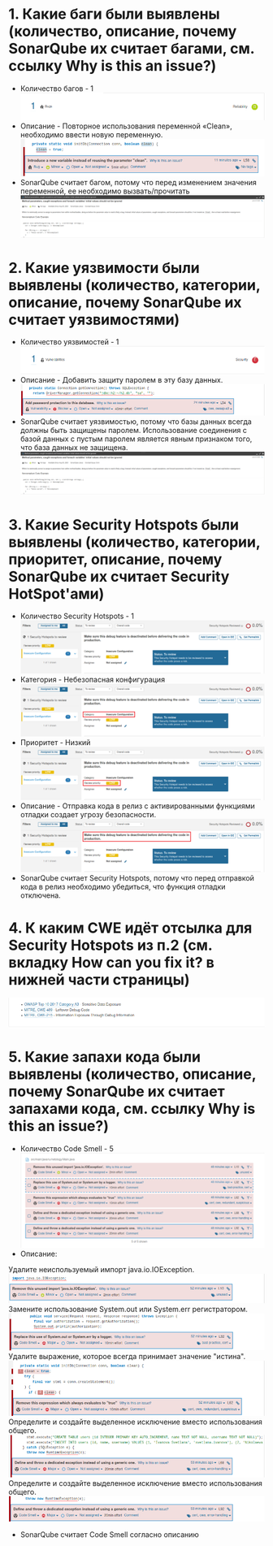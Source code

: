# 1. Какие баги были выявлены (количество, описание, почему SonarQube их считает багами, см. ссылку Why is this an issue?)

- Количество багов - 1
![](pic/um.um.png)
- Описание - Повторное использования переменной «Clean», необходимо ввести новую переменную.
![](pic/um.dois.png)
- SonarQube считает багом, потому что перед изменением значения переменной, ее необходимо вызвать/прочитать
![](pic/um.tres.png)

# 2. Какие уязвимости были выявлены (количество, категории, описание, почему SonarQube их считает уязвимостями)

- Количество уязвимостей - 1
![](pic/dois.um.png)
- Описание - Добавить защиту паролем в эту базу данных.
![](pic/dois.dois.png)
- SonarQube считает уязвимостью, потому что базы данных всегда должны быть защищены паролем. Использование соединения с базой данных с пустым паролем является явным признаком того, что база данных не защищена.
![](pic/um.tres.png)

# 3. Какие Security Hotspots были выявлены (количество, категории, приоритет, описание, почему SonarQube их считает Security HotSpot'ами)

- Количество Security Hotspots - 1
![](pic/tres.um.png)
- Категория - Небезопасная конфигурация
![](pic/tres.dois.png)
- Приоритет - Низкий
![](pic/tres.tres.png)
- Описание - Отправка кода в релиз с активированными функциями отладки создает угрозу безопасности.
![](pic/tres.quatro.png)
- SonarQube считает Security Hotspots, потому что перед отправкой кода в релиз необходимо убедиться, что функция отладки отключена.

# 4. К каким CWE идёт отсылка для Security Hotspots из п.2 (см. вкладку How can you fix it? в нижней части страницы)

![](pic/quatro.png)

# 5. Какие запахи кода были выявлены (количество, описание, почему SonarQube их считает запахами кода, см. ссылку Why is this an issue?)

- Количество Code Smell - 5
![](pic/cinco.um.png)
- Описание:

Удалите неиспользуемый импорт java.io.IOException.
![](pic/cinco.dois.png)
Замените использование System.out или System.err регистратором.
![](pic/cinco.tres.png)
Удалите выражение, которое всегда принимает значение "истина".
![](pic/cinco.quatro.png)
Определите и создайте выделенное исключение вместо использования общего.
![](pic/cinco.cinco.png)
Определите и создайте выделенное исключение вместо использования общего.
![](pic/cinco.seis.png)
- SonarQube считает Code Smell согласно описанию
